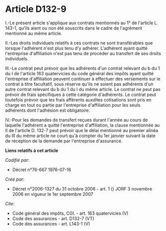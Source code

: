 # Article D132-9

I.-Le présent article s'applique aux contrats mentionnés au 1° de l'article L. 143-1, qu'ils aient ou non été souscrits dans
le cadre de l'agrément mentionné au même article. 

II.-Les droits individuels relatifs à ces contrats ne sont transférables que lorsque l'adhérent n'est plus tenu d'y adhérer.
L'adhérent ayant quitté l'entreprise d'affiliation n'est pas tenu de procéder au transfert de ses droits individuels. 

III.-Le contrat peut prévoir que les adhérents d'un contrat relevant du b du 1 du I de l'article 163 quatervicies du code
général des impôts ayant quitté l'entreprise d'affiliation peuvent continuer à effectuer des versements sur le contrat à
titre facultatif, sous réserve qu'ils ne soient pas adhérents d'un autre contrat relevant du b du 1 du I du même article. Le
contrat ne peut pas prévoir de frais spécifiques à cette catégorie d'adhérents. Le contrat peut toutefois prévoir que les
frais afférents auxdites cotisations sont pris en charge en tout ou partie par l'entreprise d'affiliation pour les seuls
adhérents dont l'adhésion est obligatoire. 

IV.-Pour les demandes de transfert reçues durant l'année au cours de laquelle l'adhérent a quitté l'entreprise d'affiliation,
la clause mentionnée au II de l'article D. 132-7 peut prévoir que le délai mentionné au premier alinéa du III du même article
ne court qu'à compter du 1er janvier suivant la date de réception de la demande par l'entreprise d'assurance.

**Liens relatifs à cet article**

_Codifié par_:

  - Décret n°76-667 1976-07-16

_Créé par_:

  - Décret n°2006-1327 du 31 octobre 2006 - art. 1 () JORF 3 novembre 2006 en vigueur le 1er septembre 2007

_Cite_:

  - Code général des impôts, CGI. - art. 163 quatervicies (V)
  - Code des assurances - art. D132-7 (VT)
  - Code des assurances - art. L143-1 (V)
